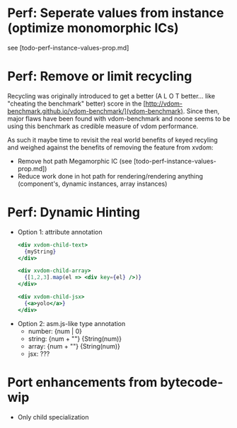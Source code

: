 # Perf: Seperate values from instance (optimize monomorphic ICs)

see [todo-perf-instance-values-prop.md]


# Perf: Remove or limit recycling

Recycling was originally introduced to get a better (A L O T better... like "cheating the benchmark"
better) score in the [http://vdom-benchmark.github.io/vdom-benchmark/](vdom-benchmark).  Since then,
major flaws have been found with vdom-benchmark and noone seems to be using this benchmark as
credible measure of vdom performance.

As such it maybe time to revisit the real world benefits of keyed recyling and weighed
against the benefits of removing the feature from xvdom:

- Remove hot path Megamorphic IC (see [todo-perf-instance-values-prop.md])
- Reduce work done in hot path for rendering/rendering anything (component's, dynamic instances,
  array instances)


# Perf: Dynamic Hinting

- Option 1: attribute annotation
  ```jsx
  <div xvdom-child-text>
    {myString}
  </div>

  <div xvdom-child-array>
    {[1,2,3].map(el => <div key={el} />)}
  </div>

  <div xvdom-child-jsx>
    {<a>yolo</a>}
  </div>
  ```
- Option 2: asm.js-like type annotation
  - number: {num | 0}
  - string: {num + ""} {String(num)}
  - array: {num + ""} {String(num)}
  - jsx: ???


# Port enhancements from bytecode-wip

- Only child specialization
